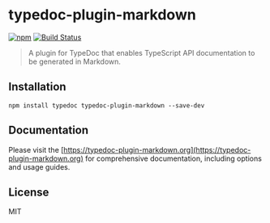 # typedoc-plugin-markdown

[![npm](https://img.shields.io/npm/v/typedoc-plugin-markdown.svg?logo=npm)](https://www.npmjs.com/package/typedoc-plugin-markdown) [![Build Status](https://github.com/typedoc2md/typedoc-plugin-markdown/actions/workflows/ci.yml/badge.svg?branch=main&style=flat-square)](https://github.com/typedoc2md/typedoc-plugin-markdown/actions/workflows/ci.yml)

> A plugin for TypeDoc that enables TypeScript API documentation to be generated in Markdown.

## Installation

```shell
npm install typedoc typedoc-plugin-markdown --save-dev
```

## Documentation

Please visit the [https://typedoc-plugin-markdown.org](https://typedoc-plugin-markdown.org) for comprehensive documentation, including options and usage guides.

## License

MIT
